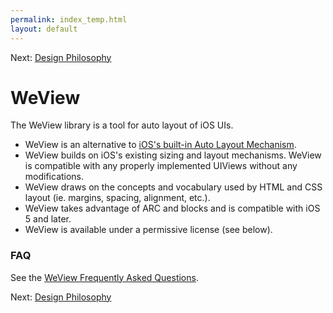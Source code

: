 ```yaml
---
permalink: index_temp.html
layout: default
---
```


Next\: [Design Philosophy](designPhilosophy.html)

<!-- TEMPLATE START -->

WeView
=======

The WeView library is a tool for auto layout of iOS UIs. 

* WeView is an alternative to [iOS's built-in Auto Layout Mechanism](https://developer.apple.com/library/ios/documentation/UserExperience/Conceptual/AutolayoutPG/Articles/Introduction.html).
* WeView builds on iOS's existing sizing and layout mechanisms.  WeView is compatible with any properly implemented UIViews without any modifications.
* WeView draws on the concepts and vocabulary used by HTML and CSS layout (ie. margins, spacing, alignment, etc.).
* WeView takes advantage of ARC and blocks and is compatible with iOS 5 and later.
* WeView is available under a permissive license (see below).


### FAQ

See the [WeView Frequently Asked Questions](FAQ.md).

<!-- TEMPLATE END -->

Next\: [Design Philosophy](designPhilosophy.html)